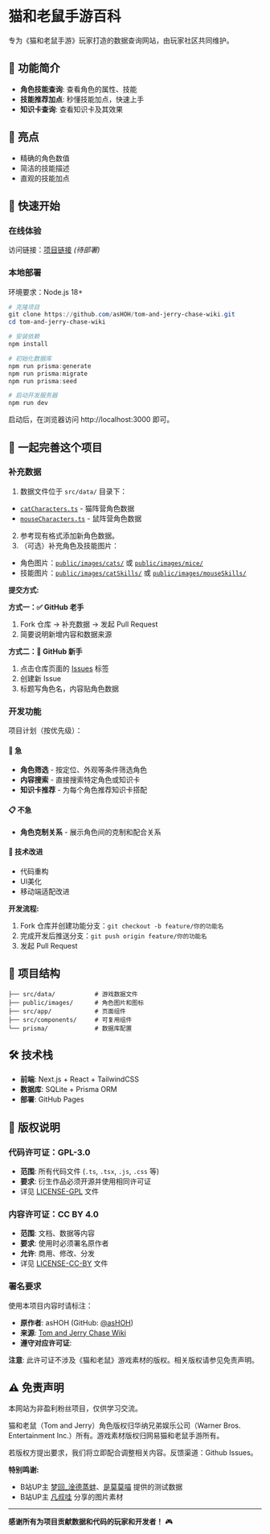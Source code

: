 # 猫和老鼠手游百科

专为《猫和老鼠手游》玩家打造的数据查询网站，由玩家社区共同维护。

## 📱 功能简介

- **角色技能查询**: 查看角色的属性、技能
- **技能推荐加点**: 秒懂技能加点，快速上手
- **知识卡查询**: 查看知识卡及其效果

## 🌟 亮点
- 精确的角色数值
- 简洁的技能描述
- 直观的技能加点

## 🚀 快速开始

### 在线体验
访问链接：[项目链接](#) *(待部署)*

### 本地部署
环境要求：Node.js 18+

```powershell
# 克隆项目
git clone https://github.com/asHOH/tom-and-jerry-chase-wiki.git
cd tom-and-jerry-chase-wiki

# 安装依赖
npm install

# 初始化数据库
npm run prisma:generate
npm run prisma:migrate
npm run prisma:seed

# 启动开发服务器
npm run dev
```

启动后，在浏览器访问 http://localhost:3000 即可。

## 🤝 一起完善这个项目

### 补充数据

1. 数据文件位于 `src/data/` 目录下：
  - [`catCharacters.ts`](./src/data/catCharacters.ts) - 猫阵营角色数据
  - [`mouseCharacters.ts`](./src/data/mouseCharacters.ts) - 鼠阵营角色数据
2. 参考现有格式添加新角色数据。
3. （可选）补充角色及技能图片：
  - 角色图片：[`public/images/cats/`](./public/images/cats/) 或 [`public/images/mice/`](./public/images/mice/)
  - 技能图片：[`public/images/catSkills/`](./public/images/catSkills/) 或 [`public/images/mouseSkills/`](./public/images/mouseSkills/)

**提交方式:**

**方式一：✅ GitHub 老手**
1. Fork 仓库 → 补充数据 → 发起 Pull Request
2. 简要说明新增内容和数据来源

**方式二：🌱 GitHub 新手**
1. 点击仓库页面的 [Issues](../../issues) 标签
2. 创建新 Issue
3. 标题写角色名，内容贴角色数据

### 开发功能

项目计划（按优先级）：

#### 🚀 急
- **角色筛选** - 按定位、外观等条件筛选角色
- **内容搜索** - 直接搜索特定角色或知识卡
- **知识卡推荐** - 为每个角色推荐知识卡搭配

#### 📋 不急
- **角色克制关系** - 展示角色间的克制和配合关系

#### 🎨 技术改进
- 代码重构
- UI美化
- 移动端适配改进

**开发流程:**
1. Fork 仓库并创建功能分支：`git checkout -b feature/你的功能名`
2. 完成开发后推送分支：`git push origin feature/你的功能名`
3. 发起 Pull Request

## 📁 项目结构

```
├── src/data/           # 游戏数据文件
├── public/images/      # 角色图片和图标
├── src/app/            # 页面组件
├── src/components/     # 可复用组件
└── prisma/             # 数据库配置
```

## 🛠 技术栈

- **前端**: Next.js + React + TailwindCSS
- **数据库**: SQLite + Prisma ORM
- **部署**: GitHub Pages

## 📄 版权说明

### 代码许可证：GPL-3.0
- **范围**: 所有代码文件 (`.ts`, `.tsx`, `.js`, `.css` 等)
- **要求**: 衍生作品必须开源并使用相同许可证
- 详见 [LICENSE-GPL](./LICENSE-GPL) 文件

### 内容许可证：CC BY 4.0
- **范围**: 文档、数据等内容
- **要求**: 使用时必须署名原作者
- **允许**: 商用、修改、分发
- 详见 [LICENSE-CC-BY](./LICENSE-CC-BY) 文件

### 署名要求
使用本项目内容时请标注：
- **原作者**: asHOH (GitHub: [@asHOH](https://github.com/asHOH))
- **来源**: [Tom and Jerry Chase Wiki](https://github.com/asHOH/Tom-and-jerry-chase-wiki)
- **遵守对应许可证**:

**注意**: 此许可证不涉及《猫和老鼠》游戏素材的版权。相关版权请参见免责声明。

## ⚠️ 免责声明

本网站为非盈利粉丝项目，仅供学习交流。

猫和老鼠（Tom and Jerry）角色版权归华纳兄弟娱乐公司（Warner Bros. Entertainment Inc.）所有。游戏素材版权归网易猫和老鼠手游所有。

若版权方提出要求，我们将立即配合调整相关内容。反馈渠道：Github Issues。

**特别鸣谢:**
- B站UP主 [梦回_淦德蒸蚌](https://space.bilibili.com/1193776217)、[是莫莫喵](https://space.bilibili.com/443541296) 提供的测试数据
- B站UP主 [凡叔哇](https://space.bilibili.com/273122087) 分享的图片素材

---

**感谢所有为项目贡献数据和代码的玩家和开发者！** 🎮
